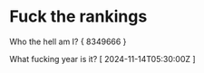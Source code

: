 # Fuck the rankings

Who the hell am I?
{ 8349666 }

What fucking year is it?
[ 2024-11-14T05:30:00Z ]
